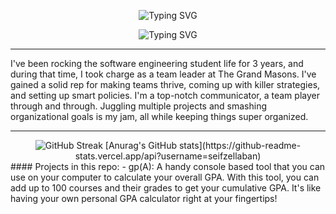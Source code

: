 <p align="center">
  <img src="https://readme-typing-svg.demolab.com?font=Cascadia+Mono&pause=1000&color=FFCD38&center=true&vCenter=true&repeat=false&random=false&width=435&height=40&lines=Seif+Zakaria+Ellaban" alt="Typing SVG" />
</p>

<p align="center">
  <img src="https://readme-typing-svg.demolab.com?font=Cascadia+Mono&duration=3500&pause=1700&color=FFCD38&center=true&vCenter=true&random=true&width=1080&height=40&lines=Building+the+future%2C+one+line+of+code%2C+one+pixel+at+a+time.;Algorithms+to+apps%2C+Python+poems+to+pixelated+perfection.;Crafting+code%2C+crunching+numbers%2C+shaping+user+journeys%2C+end-to-end.;Data+whisperer%2C+full-stack+maestro%2C+bridging+code+and+creation.;Building+bridges+between+code+and+insights%2C+pixel-perfect+to+server-side." alt="Typing SVG" />
</p>
<hr>
I've been rocking the software engineering student life for 3 years, and during that time, I took charge as a team leader at The Grand Masons. I've gained a solid rep for making teams thrive, coming up with killer strategies, and setting up smart policies. I'm a top-notch communicator, a team player through and through. Juggling multiple projects and smashing organizational goals is my jam, all while keeping things super organized.
<hr>
<div align="center">
  <img src="https://streak-stats.demolab.com?user=SeifZEllaban&theme=dark&card_width=400&ring=FFCD38&fire=FFCD38&currStreakLabel=FFCD38" alt="GitHub Streak" />
  [Anurag's GitHub stats](https://github-readme-stats.vercel.app/api?username=seifzellaban)
</div>
#### Projects in this repo:
- gp(A): A handy console based tool that you can use on your computer to calculate your overall GPA. With this tool, you can add up to 100 courses and their grades to get your cumulative GPA. It's like having your own personal GPA calculator right at your fingertips!



